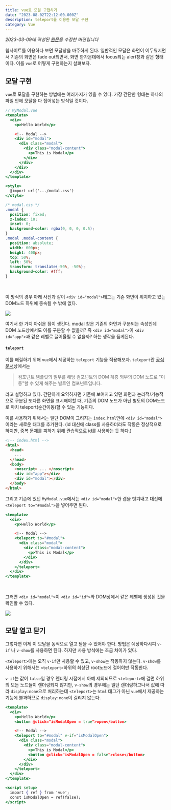 ```yaml
---
title: vue로 모달 구현하기
date: "2023-08-02T22:12:00.000Z"
description: teleport를 이용한 모달 구현
category: Vue
---
```


_2023-03-09에 작성된 [원문](https://ps-hjhj97.tistory.com/224)을 수정한 버전입니다_

웹사이트를 이용하다 보면 모달창을 마주하게 된다. 일반적인 모달은 화면이 어두워지면서 기존의 화면은 fade out되면서, 화면 한가운데에서 focus되는 alert창과 같은 형태이다. 이를 `vue`로 어떻게 구현하는지 살펴보자.

## 모달 구현

`vue`로 모달을 구현하는 방법에는 여러가지가 있을 수 있다. 가장 간단한 형태는 하나의 파일 안에 모달을 다 집어넣는 방식일 것이다.

```jsx
// MyModal.vue
<template>
  <div>
    <p>Hello World</p>

    <!-- Modal -->
    <div id="modal">
      <div class="modal">
        <div class="modal-content">
          <p>This is Modal</p>
        </div>
      </div>
    </div>
  </div>
</template>

<style>
  @import url('.../modal.css')
</style>
```

```css
/* modal.css */
.modal {
  position: fixed;
  z-index: 10;
  inset: 0;
  background-color: rgba(0, 0, 0, 0.5);
}
.modal .modal-content {
  position: absolute;
  width: 600px;
  height: 400px;
  top: 50%;
  left: 50%;
  transform: translate(-50%, -50%);
  background-color: #fff;
}
```

<br />

이 방식의 경우 아래 사진과 같이 `<div id="modal">`태그는 기존 화면이 위치하고 있는 DOM노드 하위에 종속될 수 밖에 없다.

![](https://res.cloudinary.com/dxnnrbhbk/image/upload/v1737983322/blog/assets/vue-modal-1.png_gnfctl.png)

여기서 한 가지 아쉬운 점이 생긴다. modal 창은 기존의 화면과 구분되는 속성인데 DOM 노드상에서도 이를 구분할 수 없을까? 즉 `<div id="modal">`이 `<div id="app">`과 같은 레벨로 끌어올릴 수 없을까? 하는 생각을 품게된다.

#### `teleport`

이를 해결하기 위해 `vue`에서 제공하는 `teleport` 기능을 적용해보자. `teleport`란 [공식문서](https://ko.vuejs.org/guide/built-ins/teleport.html#basic-usage)상에서는

> 컴포넌트 템플릿의 일부를 해당 컴포넌트의 DOM 계층 외부의 DOM 노드로 "이동"할 수 있게 해주는 빌트인 컴포넌트입니다.

라고 설명하고 있다. 간단하게 요약하자면 기존에 보여지고 있던 화면과 논리적/기능적으로 구분된 또다른 화면을 표시해야할 때, 기존의 DOM 노드가 아닌 별도의 DOM노드로 마치 teleport(순간이동)할 수 있는 기능이다.

이를 사용하기 위해서는 일단 DOM이 그려지는 `index.html`안에 `<div id="modal">`이라는 새로운 태그를 추가한다. (id 대신에 class를 사용하더라도 작동은 정상적으로 하지만, 중복 문제를 피하기 위해 관습적으로 id를 사용하는 듯 하다.)

```html
<!-- index.html -->
<html>
  <head>
    ...
  </head>
  <body>
    <noscript> ... </noscript>
    <div id="app"></div>
    <div id="modal"></div>
  </body>
</html>
```

그리고 기존에 있던 `MyModal.vue`에서는 `<div id="modal">`한 겹을 벗겨내고 대신에 `<teleport to="#modal">`을 넣어주면 된다.

```jsx
<template>
  <div>
    <p>Hello World</p>

    <!-- Modal -->
    <teleport to="#modal">
      <div class="modal">
        <div class="modal-content">
          <p>This is Modal</p>
        </div>
      </div>
    </teleport>
  </div>
</template>
```

<br />

그러면 `<div id="modal">`이 `<div id="id">`와 DOM상에서 같은 레벨에 생성된 것을 확인할 수 있다.

![](https://res.cloudinary.com/dxnnrbhbk/image/upload/v1737983321/blog/assets/vue-modal-2.png_roscpy.png)

## 모달 열고 닫기

그렇다면 이제 이 모달을 동적으로 열고 닫을 수 있어야 한다. 방법은 예상하다시피 `v-if`
나 `v-show`를 사용하면 된다. 하지만 사용 방식에는 조금 차이가 있다.

`<teleport>`에는 오직 `v-if`만 사용할 수 있고, `v-show`는 작동하지 않는다. `v-show`를 사용하기 위해서는 `<teleport>`하위의 최상단 root노드에 걸어야만 작동한다.

`v-if`는 값이 `false`일 경우 렌더링 시점에서 아예 제외되므로 `<teleport>`에 걸면 하위의 모든 노드들이 렌더링되지 않지만, `v-show`의 경우에는 일단 렌더링하고나서 값에 따라 `display:none`으로 처리하는데 `<teleport>`는 `html` 태그가 아닌 `vue`에서 제공하는 기능에 불과하므로 `display:none`이 걸리지 않는다.

```jsx
<template>
  <div>
    <p>Hello World</p>
    <button @click="isModalOpen = true">open</button>

    <!-- Modal -->
    <teleport to="#modal" v-if="isModalOpen">
      <div class="modal">
        <div class="modal-content">
          <p>This is Modal</p>
          <button @click="isModalOpen = false">close</button>
        </div>
      </div>
    </teleport>
  </div>
</template>

<script setup>
  import { ref } from 'vue';
  const isModalOpen = ref(false);
</script>
```
